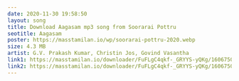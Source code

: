 ```yaml
---
date: 2020-11-30 19:58:50
layout: song
title: Download Aagasam mp3 song from Soorarai Pottru
seotitle: Aagasam
poster: https://masstamilan.io/wp/soorarai-pottru-2020.webp
size: 4.3 MB
artist: G.V. Prakash Kumar, Christin Jos, Govind Vasantha
link1: https://masstamilan.io/downloader/FuFLgC4qkf-_GRYYS-yQKg/1606750203/d128_cdn/19082
link2: https://masstamilan.io/downloader/FuFLgC4qkf-_GRYYS-yQKg/1606750203/d320_cdn/19082
---
```

